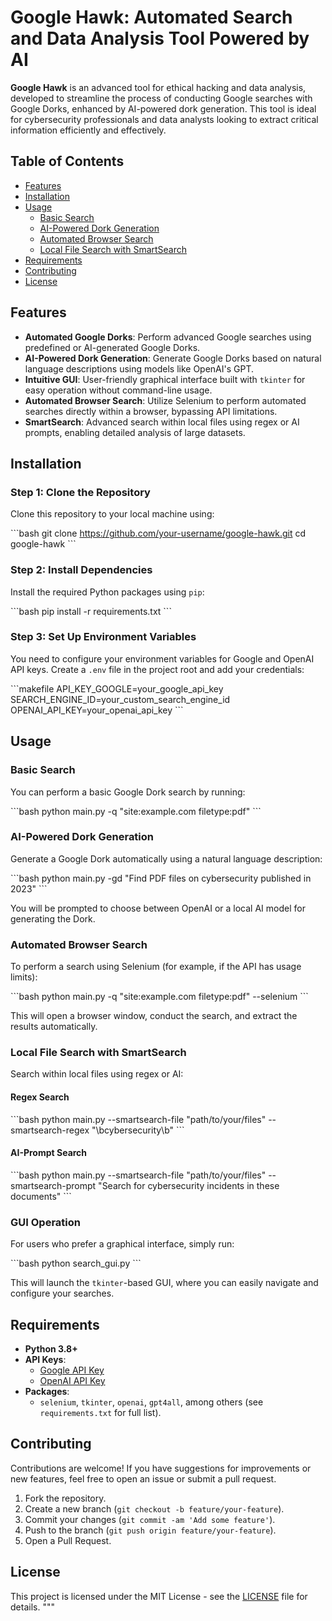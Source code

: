 # Google Hawk: Automated Search and Data Analysis Tool Powered by AI

**Google Hawk** is an advanced tool for ethical hacking and data analysis, developed to streamline the process of conducting Google searches with Google Dorks, enhanced by AI-powered dork generation. This tool is ideal for cybersecurity professionals and data analysts looking to extract critical information efficiently and effectively.


## Table of Contents

- [Features](#features)
- [Installation](#installation)
- [Usage](#usage)
  - [Basic Search](#basic-search)
  - [AI-Powered Dork Generation](#ai-powered-dork-generation)
  - [Automated Browser Search](#automated-browser-search)
  - [Local File Search with SmartSearch](#local-file-search-with-smartsearch)
- [Requirements](#requirements)
- [Contributing](#contributing)
- [License](#license)

## Features

- **Automated Google Dorks**: Perform advanced Google searches using predefined or AI-generated Google Dorks.
- **AI-Powered Dork Generation**: Generate Google Dorks based on natural language descriptions using models like OpenAI's GPT.
- **Intuitive GUI**: User-friendly graphical interface built with `tkinter` for easy operation without command-line usage.
- **Automated Browser Search**: Utilize Selenium to perform automated searches directly within a browser, bypassing API limitations.
- **SmartSearch**: Advanced search within local files using regex or AI prompts, enabling detailed analysis of large datasets.

## Installation

### Step 1: Clone the Repository

Clone this repository to your local machine using:

\```bash
git clone https://github.com/your-username/google-hawk.git
cd google-hawk
\```

### Step 2: Install Dependencies

Install the required Python packages using `pip`:

\```bash
pip install -r requirements.txt
\```

### Step 3: Set Up Environment Variables

You need to configure your environment variables for Google and OpenAI API keys. Create a `.env` file in the project root and add your credentials:

\```makefile
API_KEY_GOOGLE=your_google_api_key
SEARCH_ENGINE_ID=your_custom_search_engine_id
OPENAI_API_KEY=your_openai_api_key
\```

## Usage

### Basic Search

You can perform a basic Google Dork search by running:

\```bash
python main.py -q "site:example.com filetype:pdf"
\```

### AI-Powered Dork Generation

Generate a Google Dork automatically using a natural language description:

\```bash
python main.py -gd "Find PDF files on cybersecurity published in 2023"
\```

You will be prompted to choose between OpenAI or a local AI model for generating the Dork.

### Automated Browser Search

To perform a search using Selenium (for example, if the API has usage limits):

\```bash
python main.py -q "site:example.com filetype:pdf" --selenium
\```

This will open a browser window, conduct the search, and extract the results automatically.

### Local File Search with SmartSearch

Search within local files using regex or AI:

#### Regex Search

\```bash
python main.py --smartsearch-file "path/to/your/files" --smartsearch-regex "\\bcybersecurity\\b"
\```

#### AI-Prompt Search

\```bash
python main.py --smartsearch-file "path/to/your/files" --smartsearch-prompt "Search for cybersecurity incidents in these documents"
\```

### GUI Operation

For users who prefer a graphical interface, simply run:

\```bash
python search_gui.py
\```

This will launch the `tkinter`-based GUI, where you can easily navigate and configure your searches.

## Requirements

- **Python 3.8+**
- **API Keys**: 
  - [Google API Key](https://developers.google.com/custom-search/v1/overview)
  - [OpenAI API Key](https://beta.openai.com/signup/)
- **Packages**:
  - `selenium`, `tkinter`, `openai`, `gpt4all`, among others (see `requirements.txt` for full list).

## Contributing

Contributions are welcome! If you have suggestions for improvements or new features, feel free to open an issue or submit a pull request.

1. Fork the repository.
2. Create a new branch (`git checkout -b feature/your-feature`).
3. Commit your changes (`git commit -am 'Add some feature'`).
4. Push to the branch (`git push origin feature/your-feature`).
5. Open a Pull Request.

## License

This project is licensed under the MIT License - see the [LICENSE](LICENSE) file for details.
"""

